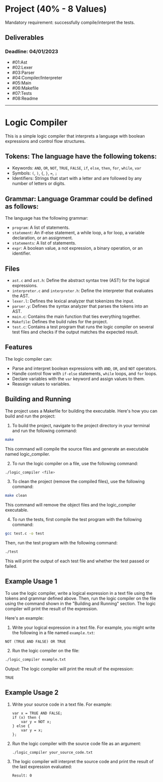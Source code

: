 # Project (40% - 8 Values)
Mandatory requirement: successfully compile/interpret the tests.

## Deliverables
### Deadline: 04/01/2023
- #01:Ast
- #02:Lexer
- #03:Parser
- #04:Compiler/Interpreter
- #05:Main
- #06:Makefile
- #07:Tests
- #08:Readme

------------------------------------------------------------------
# Logic Compiler
This is a simple logic compiler that interprets a language with boolean expressions and control flow structures.

## **Tokens:** The language have the following tokens:

- Keywords: `AND`, `OR`, `NOT`, `TRUE`, `FALSE`, `if`, `else`, `then`, `for`, `while`, `var`
- Symbols: `(`, `)`, `{`, `}`, `=`, `;`
- Identifiers: Strings that start with a letter and are followed by any number of letters or digits.


## **Grammar:** Language Grammar could be defined as follows:

The language has the following grammar:

- `program`: A list of statements.
- `statement`: An if-else statement, a while loop, a for loop, a variable declaration, or an assignment.
- `statements`: A list of statements.
- `expr`: A boolean value, a not expression, a binary operation, or an identifier.


## Files

- `ast.c` and `ast.h`: Define the abstract syntax tree (AST) for the logical expressions.
- `interpreter.c` and `interpreter.h`: Define the interpreter that evaluates the AST.
- `lexer.l`: Defines the lexical analyzer that tokenizes the input.
- `parser.y`: Defines the syntax analyzer that parses the tokens into an AST.
- `main.c`: Contains the main function that ties everything together.
- `Makefile`: Defines the build rules for the project.
- `test.c`: Contains a test program that runs the logic compiler on several test files and checks if the output matches the expected result.

## Features

The logic compiler can:

- Parse and interpret boolean expressions with `AND`, `OR`, and `NOT` operators.
- Handle control flow with `if-else` statements, `while` loops, and `for` loops.
- Declare variables with the `var` keyword and assign values to them.
- Reassign values to variables.

## Building and Running
The project uses a Makefile for building the executable. Here's how you can build and run the project:

1. To build the project, navigate to the project directory in your terminal and run the following command:
```bash
make
```
This command will compile the source files and generate an executable named logic_compiler.


2. To run the logic compiler on a file, use the following command:
```bash
./logic_compiler <file>
```


3. To clean the project (remove the compiled files), use the following command:
```bash
make clean
```
This command will remove the object files and the logic_compiler executable.


4. To run the tests, first compile the test program with the following command:
```bash
gcc test.c -o test
```
Then, run the test program with the following command:
```bash
./test
```
This will print the output of each test file and whether the test passed or failed.

## Example Usage 1

To use the logic compiler, write a logical expression in a text file using the tokens and grammar defined above. Then, run the logic compiler on the file using the command shown in the "Building and Running" section. The logic compiler will print the result of the expression.

Here's an example:

1. Write your logical expression in a text file. For example, you might write the following in a file named `example.txt`:
```text
NOT (TRUE AND FALSE) OR TRUE
```

2. Run the logic compiler on the file:

```bash
./logic_compiler example.txt
```

Output:
The logic compiler will print the result of the expression:
```text
TRUE
```

## Example Usage 2

1. Write your source code in a text file. For example:

    ```
    var x = TRUE AND FALSE;
    if (x) then {
        var y = NOT x;
    } else {
        var y = x;
    };
    ```

2. Run the logic compiler with the source code file as an argument:

    ```
    ./logic_compiler your_source_code.txt
    ```

3. The logic compiler will interpret the source code and print the result of the last expression evaluated:

    ```
    Result: 0
    ```


